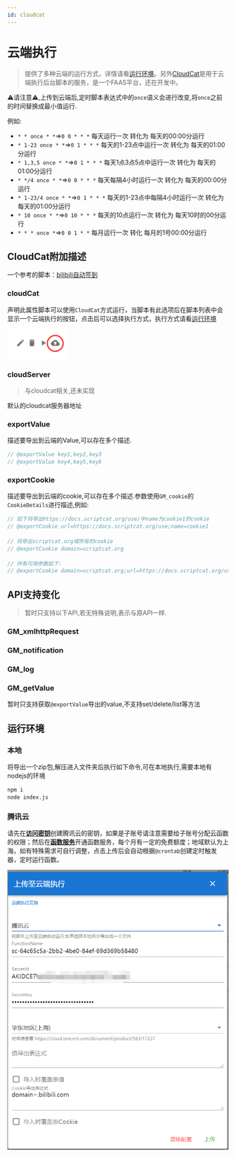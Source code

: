 ```yaml
---
id: cloudcat
---
```



# 云端执行

> 提供了多种云端的运行方式，详情请看[运行环境](#运行环境)。另外[CloudCat](https://github.com/scriptscat/cloudcat)是用于云端执行后台脚本的服务，是一个FAAS平台，还在开发中。

⚠请注意⚠,上传到云端后,定时脚本表达式中的`once`语义会进行改变,将`once`之前的时间替换成最小值运行.

例如:

* `* * once * *`=>`0 0 * * *` 每天运行一次 转化为 每天的00:00分运行
* `* 1-23 once * *`=>`0 1 * * *` 每天的1-23点中运行一次 转化为 每天的01:00分运行
* `* 1,3,5 once * *`=>`0 1 * * *` 每天1点3点5点中运行一次 转化为 每天的01:00分运行
* `* */4 once * *`=>`0 0 * * *` 每天每隔4小时运行一次 转化为 每天的00:00分运行
* `* 1-23/4 once * *`=>`0 1 * * *` 每天的1-23点中每隔4小时运行一次 转化为 每天的01:00分运行
* `* 10 once * *`=>`0 10 * * *` 每天的10点运行一次 转化为 每天10时的00分运行
* `* * * once *`=>`0 0 1 * *` 每月运行一次 转化 每月的1号00:00分运行

## CloudCat附加描述

一个参考的脚本：[bilibili自动签到](https://scriptcat.org/script-show-page/48)

### cloudCat

声明此属性脚本可以使用`CloudCat`方式运行，当脚本有此选项后在脚本列表中会显示一个云端执行的按钮，点击后可以选择执行方式，执行方式请看[运行环境](#运行环境)

![image-20220203225847694](./cloudcat.assets/image-20220203225847694.png)

### cloudServer

> 与cloudcat相关,还未实现

默认的cloudcat服务器地址


### exportValue

描述要导出到云端的Value,可以存在多个描述.

```ts
// @exportValue key1,key2,key3
// @exportValue key4,key5,key6
```

### exportCookie

描述要导出到云端的cookie,可以存在多个描述.参数使用`GM_cookie`的`CookieDetails`进行描述,例如:

```ts
// 如下将导出https://docs.scriptcat.org/use/中name为cookie1的cookie
// @exportCookie url=https://docs.scriptcat.org/use;name=cookie1

// 将导出scriptcat.org域所有的cookie
// @exportCookie domain=scriptcat.org

// 所有可用参数如下:
// @exportCookie domain=scriptcat.org;url=https://docs.scriptcat.org/use;name=cookie1;path=/use;secure=true;session=true
```

## API支持变化
> 暂时只支持以下API,若无特殊说明,表示与原API一样.

### GM_xmlhttpRequest


### GM_notification


### GM_log

### GM_getValue

暂时只支持获取`@exportValue`导出的value,不支持set/delete/list等方法

## 运行环境

### 本地

将导出一个zip包,解压进入文件夹后执行如下命令,可在本地执行,需要本地有nodejs的环境

```bash
npm i
node index.js
```


### 腾讯云

请先在[**访问密钥**](https://console.cloud.tencent.com/cam/capi)创建腾讯云的密钥，如果是子账号请注意需要给子账号分配云函数的权限；然后在[**函数服务**](https://console.cloud.tencent.com/scf/list)开通函数服务，每个月有一定的免费额度；地域默认为上海，如有特殊需求可自行调整，点击上传后会自动根据`@crontab`创建定时触发器，定时运行函数。

![image-20220203224956248](./cloudcat.assets/image-20220203224956248.png)
